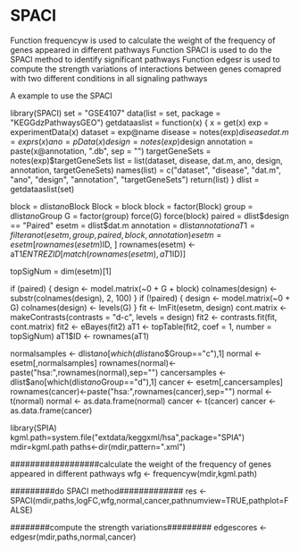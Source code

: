 # SPACI
Function frequencyw is used to calculate the weight of the frequency of genes appeared in different pathways
Function SPACI is used to do the SPACI method to identify significant pathways
Function edgesr is used to compute the strength variations of interactions between genes comapred with two different conditions in all signaling pathways

A example to use the SPACI

library(SPACI)
set = "GSE4107"
data(list = set, package = "KEGGdzPathwaysGEO")
getdataaslist = function(x) {
  x = get(x)
  exp = experimentData(x)
  dataset = exp@name
  disease = notes(exp)$disease
  dat.m = exprs(x)
  ano = pData(x)
  design = notes(exp)$design
  annotation = paste(x@annotation, ".db", sep = "")
  targetGeneSets = notes(exp)$targetGeneSets
  list = list(dataset, disease, dat.m, ano, design, annotation, targetGeneSets)
  names(list) = c("dataset", "disease", "dat.m", "ano", "design", "annotation", 
                  "targetGeneSets")
  return(list)
}
dlist = getdataaslist(set)

block = dlist$ano$Block
Block = block
block = factor(Block)
group = dlist$ano$Group
G = factor(group)
force(G)
force(block)
paired = dlist$design == "Paired"
esetm = dlist$dat.m
annotation = dlist$annotation
aT1 = filteranot(esetm, group, paired, block, annotation)
esetm = esetm[rownames(esetm) %in% aT1$ID, ]
rownames(esetm) <- aT1$ENTREZID[match(rownames(esetm), aT1$ID)]

topSigNum = dim(esetm)[1]

if (paired) {
  design <- model.matrix(~0 + G + block)
  colnames(design) <- substr(colnames(design), 2, 100)
}
if (!paired) {
  design <- model.matrix(~0 + G)
  colnames(design) <- levels(G)
}
fit <- lmFit(esetm, design)
cont.matrix <- makeContrasts(contrasts = "d-c", levels = design)
fit2 <- contrasts.fit(fit, cont.matrix)
fit2 <- eBayes(fit2)
aT1 <- topTable(fit2, coef = 1, number = topSigNum)
aT1$ID <- rownames(aT1)

normalsamples <- dlist$ano[which(dlist$ano$Group=="c"),1]
normal <- esetm[,normalsamples]
rownames(normal)<-paste("hsa:",rownames(normal),sep="")
cancersamples <- dlist$ano[which(dlist$ano$Group=="d"),1]
cancer <- esetm[,cancersamples]
rownames(cancer)<-paste("hsa:",rownames(cancer),sep="")
normal <- t(normal)
normal <- as.data.frame(normal)
cancer <- t(cancer)
cancer <- as.data.frame(cancer)

library(SPIA)
kgml.path=system.file("extdata/keggxml/hsa",package="SPIA")
mdir=kgml.path
paths<-dir(mdir,pattern=".xml")

##################calculate the weight of the frequency of genes appeared in different pathways
wfg <- frequencyw(mdir,kgml.path)

#########do SPACI method#############
res <- SPACI(mdir,paths,logFC,wfg,normal,cancer,pathnumview=TRUE,pathplot=FALSE)

########compute the strength variations#########
edgescores <- edgesr(mdir,paths,normal,cancer)

